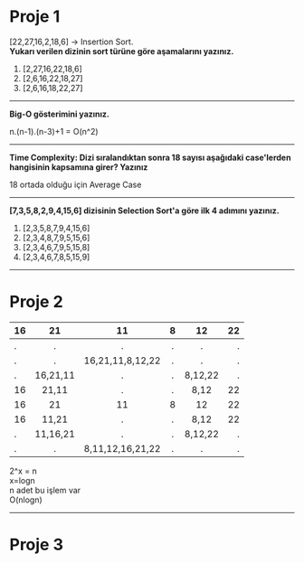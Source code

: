 # Proje 1
[22,27,16,2,18,6] -> Insertion Sort.  
**Yukarı verilen dizinin sort türüne göre aşamalarını yazınız.**

1. [2,27,16,22,18,6]
2. [2,6,16,22,18,27]
3. [2,6,16,18,22,27]

------------------------------------------------------------------------

**Big-O gösterimini yazınız.**  

n.(n-1).(n-3)+1 = O(n^2)

------------------------------------------------------------------------


**Time Complexity: Dizi sıralandıktan sonra 18 sayısı aşağıdaki case'lerden hangisinin kapsamına girer? Yazınız**  

18 ortada olduğu için Average Case

------------------------------------------------------------------------
   
**[7,3,5,8,2,9,4,15,6] dizisinin Selection Sort'a göre ilk 4 adımını yazınız.**

1. [2,3,5,8,7,9,4,15,6]
2. [2,3,4,8,7,9,5,15,6]
3. [2,3,4,6,7,9,5,15,8]
4. [2,3,4,6,7,8,5,15,9]

------------------------------------------------------------------------

# Proje 2
| 16 | 21 | 11 | 8 | 12 | 22 |
| --|:-------:|:-------:|:-------:|:-------:| -----:|
| . | . | . | . | . | . |
| . | . | 16,21,11,8,12,22 | . | . | . |
| . | 16,21,11 | . | . | 8,12,22 | . |
| 16 | 21,11 | . | . | 8,12 | 22 |
| 16 | 21 | 11 | 8 | 12 | 22 |
| 16 | 11,21 | . | . | 8,12 | 22 |
| . | 11,16,21 | . | . | 8,12,22 | . |
| . | . | 8,11,12,16,21,22 | . | . | . |  

2^x = n  
x=logn  
n adet bu işlem var  
O(nlogn)  

--------------------------------------------------------------------------

# Proje 3
